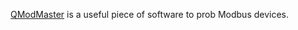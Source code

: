 [QModMaster](https://sourceforge.net/projects/qmodmaster/) is a useful piece of software to prob Modbus devices.
